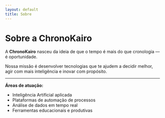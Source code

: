 ```yaml
---
layout: default
title: Sobre
---
```


# Sobre a ChronoKairo

A **ChronoKairo** nasceu da ideia de que o tempo é mais do que cronologia — é oportunidade.

Nossa missão é desenvolver tecnologias que te ajudem a decidir melhor, agir com mais inteligência e inovar com propósito.

---

**Áreas de atuação:**

- Inteligência Artificial aplicada
- Plataformas de automação de processos
- Análise de dados em tempo real
- Ferramentas educacionais e produtivas
